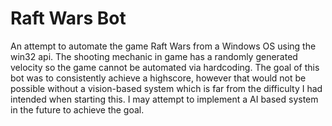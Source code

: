 # Raft Wars Bot

An attempt to automate the game Raft Wars from a Windows OS using the win32 api. The shooting mechanic in game has a randomly generated velocity so the game cannot be automated via hardcoding. The goal of this bot was to consistently achieve a highscore, however that would not be possible without a vision-based system which is far from the difficulty I had intended when starting this. I may attempt to implement a AI based system in the future to achieve the goal.
